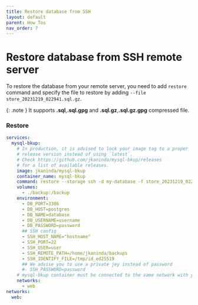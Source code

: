 ```yaml
---
title: Restore database from SSH
layout: default
parent: How Tos
nav_order: 7
---
```

# Restore database from SSH remote server

To restore the database from your remote server, you need to add `restore` command and specify the file to restore by adding `--file store_20231219_022941.sql.gz`.

{: .note }
It supports __.sql__,__.sql.gpg__  and __.sql.gz__,__.sql.gz.gpg__ compressed file.

### Restore

```yml
services:
  mysql-bkup:
    # In production, it is advised to lock your image tag to a proper
    # release version instead of using `latest`.
    # Check https://github.com/jkaninda/mysql-bkup/releases
    # for a list of available releases.
    image: jkaninda/mysql-bkup
    container_name: mysql-bkup
    command: restore --storage ssh -d my-database -f store_20231219_022941.sql.gz --path /home/jkaninda/backups
    volumes:
      - ./backup:/backup
    environment:
      - DB_PORT=3306
      - DB_HOST=postgres
      - DB_NAME=database
      - DB_USERNAME=username
      - DB_PASSWORD=password
      ## SSH config
      - SSH_HOST_NAME="hostname"
      - SSH_PORT=22
      - SSH_USER=user
      - SSH_REMOTE_PATH=/home/jkaninda/backups
      - SSH_IDENTIFY_FILE=/tmp/id_ed25519
      ## We advise you to use a private jey instead of password
      #- SSH_PASSWORD=password
    # mysql-bkup container must be connected to the same network with your database
    networks:
      - web
networks:
  web:
```